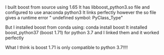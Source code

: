 
I built boost from source using 1.65
It has libboost_python3.so file and configured to use anaconda python3
It links perfectly however the so file gives a runtime error " undefined symbol: PyClass_Type"


But I installed boost from conda using:
conda install boost
It installed boost_python37 (boost 1.71) for python 3.7 and I linked them and it worked perfectly

What I think is boost 1.71 is only compatible to python 3.7!!!!
